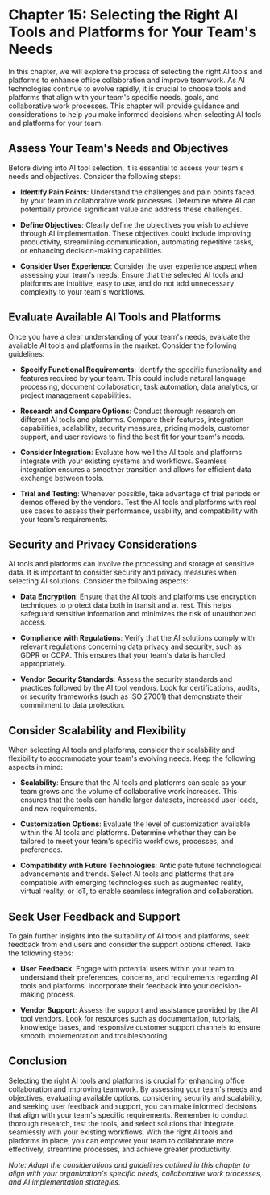 Chapter 15: Selecting the Right AI Tools and Platforms for Your Team's Needs
============================================================================

In this chapter, we will explore the process of selecting the right AI tools and platforms to enhance office collaboration and improve teamwork. As AI technologies continue to evolve rapidly, it is crucial to choose tools and platforms that align with your team's specific needs, goals, and collaborative work processes. This chapter will provide guidance and considerations to help you make informed decisions when selecting AI tools and platforms for your team.

Assess Your Team's Needs and Objectives
---------------------------------------

Before diving into AI tool selection, it is essential to assess your team's needs and objectives. Consider the following steps:

* **Identify Pain Points**: Understand the challenges and pain points faced by your team in collaborative work processes. Determine where AI can potentially provide significant value and address these challenges.

* **Define Objectives**: Clearly define the objectives you wish to achieve through AI implementation. These objectives could include improving productivity, streamlining communication, automating repetitive tasks, or enhancing decision-making capabilities.

* **Consider User Experience**: Consider the user experience aspect when assessing your team's needs. Ensure that the selected AI tools and platforms are intuitive, easy to use, and do not add unnecessary complexity to your team's workflows.

Evaluate Available AI Tools and Platforms
-----------------------------------------

Once you have a clear understanding of your team's needs, evaluate the available AI tools and platforms in the market. Consider the following guidelines:

* **Specify Functional Requirements**: Identify the specific functionality and features required by your team. This could include natural language processing, document collaboration, task automation, data analytics, or project management capabilities.

* **Research and Compare Options**: Conduct thorough research on different AI tools and platforms. Compare their features, integration capabilities, scalability, security measures, pricing models, customer support, and user reviews to find the best fit for your team's needs.

* **Consider Integration**: Evaluate how well the AI tools and platforms integrate with your existing systems and workflows. Seamless integration ensures a smoother transition and allows for efficient data exchange between tools.

* **Trial and Testing**: Whenever possible, take advantage of trial periods or demos offered by the vendors. Test the AI tools and platforms with real use cases to assess their performance, usability, and compatibility with your team's requirements.

Security and Privacy Considerations
-----------------------------------

AI tools and platforms can involve the processing and storage of sensitive data. It is important to consider security and privacy measures when selecting AI solutions. Consider the following aspects:

* **Data Encryption**: Ensure that the AI tools and platforms use encryption techniques to protect data both in transit and at rest. This helps safeguard sensitive information and minimizes the risk of unauthorized access.

* **Compliance with Regulations**: Verify that the AI solutions comply with relevant regulations concerning data privacy and security, such as GDPR or CCPA. This ensures that your team's data is handled appropriately.

* **Vendor Security Standards**: Assess the security standards and practices followed by the AI tool vendors. Look for certifications, audits, or security frameworks (such as ISO 27001) that demonstrate their commitment to data protection.

Consider Scalability and Flexibility
------------------------------------

When selecting AI tools and platforms, consider their scalability and flexibility to accommodate your team's evolving needs. Keep the following aspects in mind:

* **Scalability**: Ensure that the AI tools and platforms can scale as your team grows and the volume of collaborative work increases. This ensures that the tools can handle larger datasets, increased user loads, and new requirements.

* **Customization Options**: Evaluate the level of customization available within the AI tools and platforms. Determine whether they can be tailored to meet your team's specific workflows, processes, and preferences.

* **Compatibility with Future Technologies**: Anticipate future technological advancements and trends. Select AI tools and platforms that are compatible with emerging technologies such as augmented reality, virtual reality, or IoT, to enable seamless integration and collaboration.

Seek User Feedback and Support
------------------------------

To gain further insights into the suitability of AI tools and platforms, seek feedback from end users and consider the support options offered. Take the following steps:

* **User Feedback**: Engage with potential users within your team to understand their preferences, concerns, and requirements regarding AI tools and platforms. Incorporate their feedback into your decision-making process.

* **Vendor Support**: Assess the support and assistance provided by the AI tool vendors. Look for resources such as documentation, tutorials, knowledge bases, and responsive customer support channels to ensure smooth implementation and troubleshooting.

Conclusion
----------

Selecting the right AI tools and platforms is crucial for enhancing office collaboration and improving teamwork. By assessing your team's needs and objectives, evaluating available options, considering security and scalability, and seeking user feedback and support, you can make informed decisions that align with your team's specific requirements. Remember to conduct thorough research, test the tools, and select solutions that integrate seamlessly with your existing workflows. With the right AI tools and platforms in place, you can empower your team to collaborate more effectively, streamline processes, and achieve greater productivity.

*Note: Adapt the considerations and guidelines outlined in this chapter to align with your organization's specific needs, collaborative work processes, and AI implementation strategies.*
